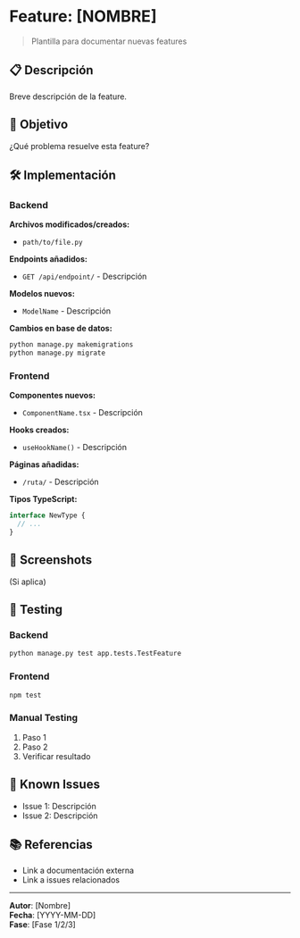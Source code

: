 # Feature: [NOMBRE]

> Plantilla para documentar nuevas features

## 📋 Descripción

Breve descripción de la feature.

## 🎯 Objetivo

¿Qué problema resuelve esta feature?

## 🛠️ Implementación

### Backend

**Archivos modificados/creados:**
- `path/to/file.py`

**Endpoints añadidos:**
- `GET /api/endpoint/` - Descripción

**Modelos nuevos:**
- `ModelName` - Descripción

**Cambios en base de datos:**
```bash
python manage.py makemigrations
python manage.py migrate
```

### Frontend

**Componentes nuevos:**
- `ComponentName.tsx` - Descripción

**Hooks creados:**
- `useHookName()` - Descripción

**Páginas añadidas:**
- `/ruta/` - Descripción

**Tipos TypeScript:**
```typescript
interface NewType {
  // ...
}
```

## 📸 Screenshots

(Si aplica)

## 🧪 Testing

### Backend
```bash
python manage.py test app.tests.TestFeature
```

### Frontend
```bash
npm test
```

### Manual Testing
1. Paso 1
2. Paso 2
3. Verificar resultado

## 🐛 Known Issues

- Issue 1: Descripción
- Issue 2: Descripción

## 📚 Referencias

- Link a documentación externa
- Link a issues relacionados

---

**Autor**: [Nombre]  
**Fecha**: [YYYY-MM-DD]  
**Fase**: [Fase 1/2/3]




